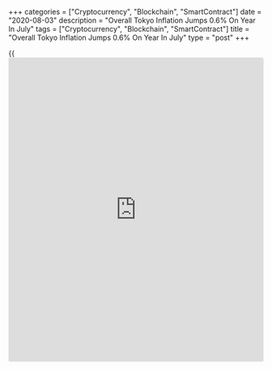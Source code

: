 +++
categories = ["Cryptocurrency", "Blockchain", "SmartContract"]
date = "2020-08-03"
description = "Overall Tokyo Inflation Jumps 0.6% On Year In July"
tags = ["Cryptocurrency", "Blockchain", "SmartContract"]
title = "Overall Tokyo Inflation Jumps 0.6% On Year In July"
type = "post"
+++

{{<iframe id="large-banner" src="https://www.bounty.group/#slide=19.0" width="100%" height="600" scrolling="no" style="border: 0px solid rgb(216, 221, 230); border-radius: 3px;">}}

Overall consumer prices in the Tokyo region were up 0.6 percent on year
in July, the Ministry of Internal Affairs and Communications said on
Tuesday.

That exceeded expectations for an increase of 0.4 percent and was up
from 0.3 percent in June.

Core CPI, which excludes volatile food prices, advanced an annual 0.4
percent - again exceeding expectations for 0.2 percent, which would have
been unchanged.

Individually, prices were up for food, housing furniture, clothing,
medical care, communication and recreation. Prices were down for fuel
and education.

On a seasonally adjusted monthly basis, overall inflation and core CPI
both added 0.3 percent.

For comments and feedback [contact](https://www.playgroundfx.com/contact/): editorial@rtt[news](https://www.letsplayfx.com/blog/forex-news-website/).com

[Economic News][1]

 **What parts of the world are seeing the best (and worst) economic
performances lately? Click[here][2] to check out our [Econ Scorecard][2]
and find out! See up-to-the-moment [ranking](https://www.playgroundfx.com/blog/crypto-exchange-ranking/)s for the best and worst
performers in [GDP][3], [unemployment rate][4], [inflation][5] and much
more.**

   1. www.rtt[news](https://www.letsplayfx.com/blog/forex-news-website/).com/Content/EconomicNews.aspx
   2. www.rtt[news](https://www.letsplayfx.com/blog/forex-news-website/).com/economic-scorecard/world-rank/retail-sales/highest-performance.aspx
   3. www.rtt[news](https://www.letsplayfx.com/blog/forex-news-website/).com/economic-scorecard/world-rank/GDP/highest-performance.aspx
   4. www.rtt[news](https://www.letsplayfx.com/blog/forex-news-website/).com/economic-scorecard/world-rank/unemployment-rate/lowest-performance.aspx
   5. www.rtt[news](https://www.letsplayfx.com/blog/forex-news-website/).com/economic-scorecard/world-rank/CPI/highest-performance.aspx